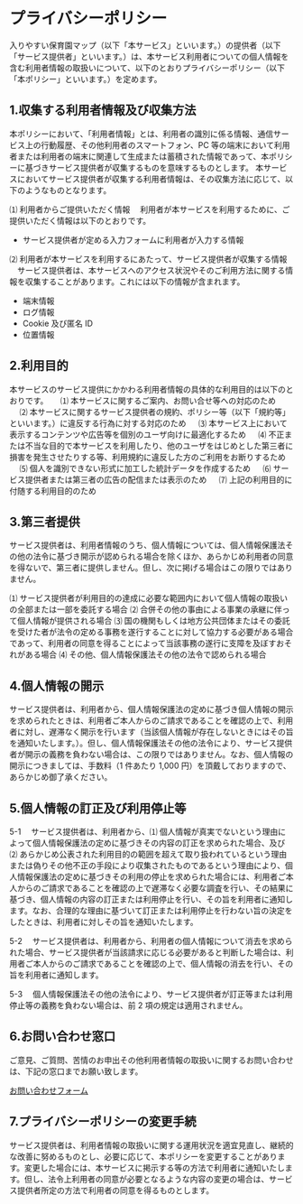 # プライバシーポリシー

入りやすい保育園マップ（以下「本サービス」といいます。）の提供者（以下「サービス提供者」といいます。）は、本サービス利用者についての個人情報を含む利用者情報の取扱いについて、以下のとおりプライバシーポリシー（以下「本ポリシー」といいます。）を定めます。

## 1.収集する利用者情報及び収集方法

本ポリシーにおいて、「利用者情報」とは、利用者の識別に係る情報、通信サービス上の行動履歴、その他利用者のスマートフォン、PC 等の端末において利用者または利用者の端末に関連して生成または蓄積された情報であって、本ポリシーに基づきサービス提供者が収集するものを意味するものとします。
本サービスにおいてサービス提供者が収集する利用者情報は、その収集方法に応じて、以下のようなものとなります。

⑴ 利用者からご提供いただく情報
　利用者が本サービスを利用するために、ご提供いただく情報は以下のとおりです。

- サービス提供者が定める入力フォームに利用者が入力する情報

⑵ 利用者が本サービスを利用するにあたって、サービス提供者が収集する情報
　サービス提供者は、本サービスへのアクセス状況やそのご利用方法に関する情報を収集することがあります。これには以下の情報が含まれます。

- 端末情報
- ログ情報
- Cookie 及び匿名 ID
- 位置情報

## 2.利用目的

本サービスのサービス提供にかかわる利用者情報の具体的な利用目的は以下のとおりです。
　 ⑴ 本サービスに関するご案内、お問い合せ等への対応のため
　 ⑵ 本サービスに関するサービス提供者の規約、ポリシー等（以下「規約等」といいます。）に違反する行為に対する対応のため
　 ⑶ 本サービス上において表示するコンテンツや広告等を個別のユーザ向けに最適化するため
　 ⑷ 不正または不当な目的で本サービスを利用したり、他のユーザをはじめとした第三者に損害を発生させたりする等、利用規約に違反した方のご利用をお断りするため
　 ⑸ 個人を識別できない形式に加工した統計データを作成するため
　 ⑹ サービス提供者または第三者の広告の配信または表示のため
　 ⑺ 上記の利用目的に付随する利用目的のため

## 3.第三者提供

サービス提供者は、利用者情報のうち、個人情報については、個人情報保護法その他の法令に基づき開示が認められる場合を除くほか、あらかじめ利用者の同意を得ないで、第三者に提供しません。但し、次に掲げる場合はこの限りではありません。

⑴ サービス提供者が利用目的の達成に必要な範囲内において個人情報の取扱いの全部または一部を委託する場合
⑵ 合併その他の事由による事業の承継に伴って個人情報が提供される場合
⑶ 国の機関もしくは地方公共団体またはその委託を受けた者が法令の定める事務を遂行することに対して協力する必要がある場合であって、利用者の同意を得ることによって当該事務の遂行に支障を及ぼすおそれがある場合
⑷ その他、個人情報保護法その他の法令で認められる場合

## 4.個人情報の開示

サービス提供者は、利用者から、個人情報保護法の定めに基づき個人情報の開示を求められたときは、利用者ご本人からのご請求であることを確認の上で、利用者に対し、遅滞なく開示を行います（当該個人情報が存在しないときにはその旨を通知いたします。）。但し、個人情報保護法その他の法令により、サービス提供者が開示の義務を負わない場合は、この限りではありません。なお、個人情報の開示につきましては、手数料（1 件あたり 1,000 円）を頂戴しておりますので、あらかじめ御了承ください。

## 5.個人情報の訂正及び利用停止等

5-1 　サービス提供者は、利用者から、⑴ 個人情報が真実でないという理由によって個人情報保護法の定めに基づきその内容の訂正を求められた場合、及び ⑵ あらかじめ公表された利用目的の範囲を超えて取り扱われているという理由または偽りその他不正の手段により収集されたものであるという理由により、個人情報保護法の定めに基づきその利用の停止を求められた場合には、利用者ご本人からのご請求であることを確認の上で遅滞なく必要な調査を行い、その結果に基づき、個人情報の内容の訂正または利用停止を行い、その旨を利用者に通知します。なお、合理的な理由に基づいて訂正または利用停止を行わない旨の決定をしたときは、利用者に対しその旨を通知いたします。

5-2 　サービス提供者は、利用者から、利用者の個人情報について消去を求められた場合、サービス提供者が当該請求に応じる必要があると判断した場合は、利用者ご本人からのご請求であることを確認の上で、個人情報の消去を行い、その旨を利用者に通知します。

5-3 　個人情報保護法その他の法令により、サービス提供者が訂正等または利用停止等の義務を負わない場合は、前 2 項の規定は適用されません。

## 6.お問い合わせ窓口

ご意見、ご質問、苦情のお申出その他利用者情報の取扱いに関するお問い合わせは、下記の窓口までお願い致します。

[お問い合わせフォーム](https://docs.google.com/forms/d/e/1FAIpQLScjuSg8DYLXdqxK5rculdgwDa3Db-pu20Nr-CG1aWIiVBkbVA/viewform)

## 7.プライバシーポリシーの変更手続

サービス提供者は、利用者情報の取扱いに関する運用状況を適宜見直し、継続的な改善に努めるものとし、必要に応じて、本ポリシーを変更することがあります。変更した場合には、本サービスに掲示する等の方法で利用者に通知いたします。但し、法令上利用者の同意が必要となるような内容の変更の場合は、サービス提供者所定の方法で利用者の同意を得るものとします。
